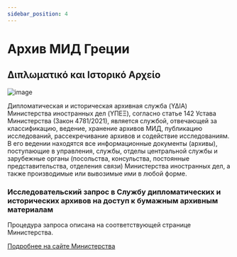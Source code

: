 ```yaml
---
sidebar_position: 4
---
```


# Архив МИД Греции

## Διπλωματικό και Ιστορικό Αρχείο

![image](https://www.mfa.gr/images/stories/archive_42.jpg)

Дипломатическая и историческая архивная служба (ΥΔΙΑ) Министерства иностранных дел (YΠEΞ), согласно статье 142 Устава Министерства (Закон 4781/2021), является службой, отвечающей за классификацию, ведение, хранение архивов МИД, публикацию исследований, рассекречивание архивов и содействие исследованиям. В его ведении находятся все информационные документы (архивы), поступающие в управления, службы, отделы центральной службы и зарубежные органы (посольства, консульства, постоянные представительства, отделения связи) Министерства иностранных дел, а также производимые или вывозимые ими в любой форме.

### Исследовательский запрос в Службу дипломатических и исторических архивов на доступ к бумажным архивным материалам

Процедура запроса описана на соответствующей странице Министерства.

<a
className="button button--primary button--lg" href="https://www.mfa.gr/diplomatiko-kai-istoriko-arheio/">
Подробнее на сайте Министерства
</a>

